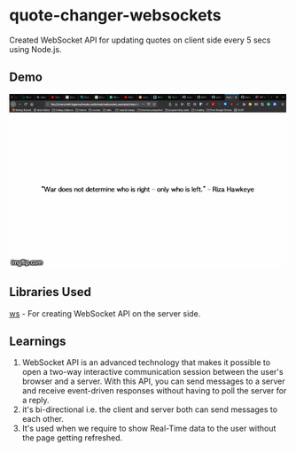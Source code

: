# quote-changer-websockets

Created WebSocket API for updating quotes on client side every 5 secs using Node.js.

## Demo
![alt text](https://github.com/bhavyakaria/quote-changer/blob/master/assets/imgs/demo.gif "Demo")

## Libraries Used

[ws](https://www.npmjs.com/package/ws) - For creating WebSocket API on the server side.

## Learnings

1. WebSocket API is an advanced technology that makes it possible to open a two-way interactive communication session between the user's browser and a server. With this API, you can send messages to a server and receive event-driven responses without having to poll the server for a reply.
2. it's bi-directional i.e. the client and server both can send messages to each other.
3. It's used when we require to show Real-Time data to the user without the page getting refreshed.
